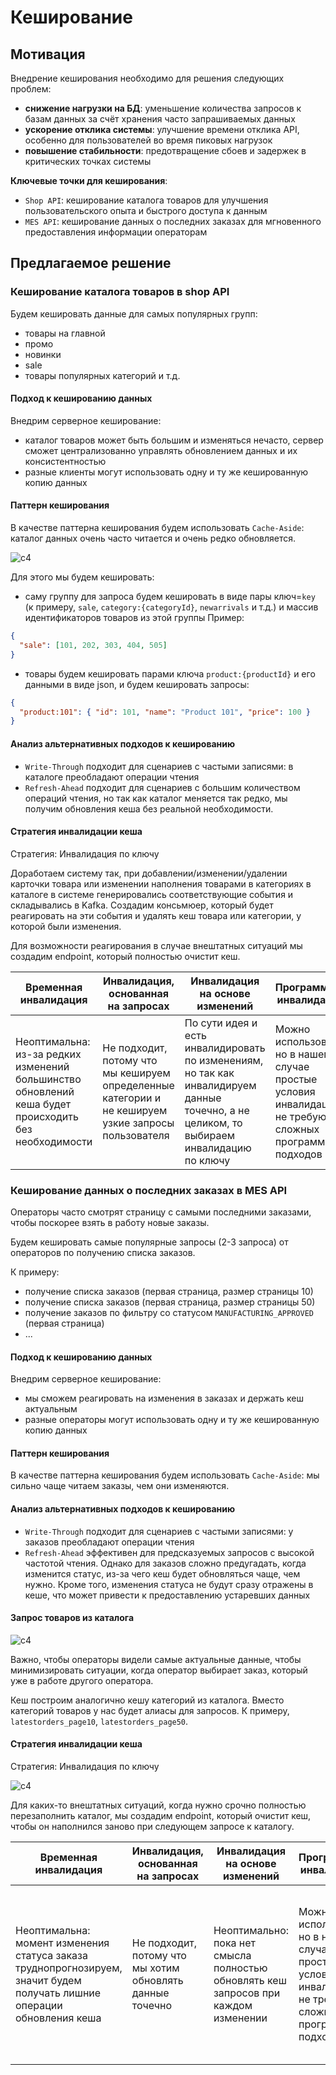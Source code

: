 ﻿# Кеширование

## Мотивация

Внедрение кеширования необходимо для решения следующих проблем:

* **снижение нагрузки на БД**: уменьшение количества запросов к базам данных за счёт хранения часто запрашиваемых данных
* **ускорение отклика системы**: улучшение времени отклика API, особенно для пользователей во время пиковых нагрузок
* **повышение стабильности**: предотвращение сбоев и задержек в критических точках системы

**Ключевые точки для кеширования**:
* `Shop API`: кеширование каталога товаров для улучшения пользовательского опыта и быстрого доступа к данным
* `MES API`: кеширование данных о последних заказах для мгновенного предоставления информации операторам

## Предлагаемое решение

### Кеширование каталога товаров в shop API

Будем кешировать данные для самых популярных групп:
* товары на главной
* промо
* новинки
* sale
* товары популярных категорий
и т.д.

#### Подход к кешированию данных

Внедрим серверное кеширование:
* каталог товаров может быть большим и изменяться нечасто, сервер сможет централизованно управлять обновлением данных и их консистентностью
* разные клиенты могут использовать одну и ту же кешированную копию данных

#### Паттерн кеширования

В качестве паттерна кеширования будем использовать `Cache-Aside`: каталог данных очень часто читается и очень редко обновляется.


![c4](resources/getcataloguepage.png)

Для этого мы будем кешировать:

* саму группу для запроса будем кешировать в виде пары ключ=`key` (к примеру, `sale`, `category:{categoryId}`, `newarrivals` и т.д.) и массив идентификаторов товаров из этой группы
  Пример:
```json
{
  "sale": [101, 202, 303, 404, 505]
}
```
* товары будем кешировать парами ключа `product:{productId}` и его данными в виде json, и будем кешировать запросы:
```json
{
  "product:101": { "id": 101, "name": "Product 101", "price": 100 }
}
```

#### Анализ альтернативных подходов к кешированию
 
* `Write-Through` подходит для сценариев с частыми записями: в каталоге преобладают операции чтения
* `Refresh-Ahead` подходит для сценариев с большим количеством операций чтения, но так как каталог меняется так редко, мы получим обновления кеша без реальной необходимости.

#### Стратегия инвалидации кеша

Стратегия: Инвалидация по ключу

Доработаем систему так, при добавлении/изменении/удалении карточки товара или изменении наполнения товарами в категориях в каталоге в системе генерировались соответствующие события и складывались в Kafka. 
Создадим консьмюер, который будет реагировать на эти события и удалять кеш товара или категории, у которой были изменения.

Для возможности реагирования в случае внештатных ситуаций мы создадим endpoint, который полностью очистит кеш.

| Временная инвалидация                                                                                | Инвалидация, основанная на запросах                                                                 | Инвалидация на основе изменений                                                                                                          | Программная инвалидация                                                                                        | Инвалидация по ключу                                                                                      |
|------------------------------------------------------------------------------------------------------|-----------------------------------------------------------------------------------------------------|------------------------------------------------------------------------------------------------------------------------------------------|----------------------------------------------------------------------------------------------------------------|-----------------------------------------------------------------------------------------------------------|
| Неоптимальна: из-за редких изменений большинство обновлений кеша будет происходить без необходимости | Не подходит, потому что мы кешируем определенные категории и не кешируем узкие запросы пользователя | По сути идея и есть инвалидировать по изменениям, но так как инвалидируем данные точечно, а не целиком, то выбираем инвалидацию по ключу | Можно использовать, но в нашем случае простые условия инвалидации не требуют сложных программных подходов | Оптимальна: изменения в каталоге редки и мы можем инвалидировать точечно товары и категории с изменениями |



### Кеширование данных о последних заказах в MES API

Операторы часто смотрят страницу с самыми последними заказами, чтобы поскорее взять в работу новые заказы.

Будем кешировать самые популярные запросы (2-3 запроса) от операторов по получению списка заказов. 

К примеру:
* получение списка заказов (первая страница, размер страницы 10)
* получение списка заказов (первая страница, размер страницы 50)
* получение заказов по фильтру со статусом `MANUFACTURING_APPROVED` (первая страница)
* ...

#### Подход к кешированию данных

Внедрим серверное кеширование:
* мы сможем реагировать на изменения в заказах и держать кеш актуальным
* разные операторы могут использовать одну и ту же кешированную копию данных

#### Паттерн кеширования

В качестве паттерна кеширования будем использовать `Cache-Aside`: мы сильно чаще читаем заказы, чем они изменяются. 

#### Анализ альтернативных подходов к кешированию

* `Write-Through` подходит для сценариев с частыми записями: у заказов преобладают операции чтения
* `Refresh-Ahead` эффективен для предсказуемых запросов с высокой частотой чтения. Однако для заказов сложно предугадать, когда изменится статус, из-за чего кеш будет обновляться чаще, чем нужно. Кроме того, изменения статуса не будут сразу отражены в кеше, что может привести к предоставлению устаревших данных

#### Запрос товаров из каталога

![c4](resources/getorders.png)

Важно, чтобы операторы видели самые актуальные данные, чтобы минимизировать ситуации, когда оператор выбирает заказ, который уже в работе другого оператора.

Кеш построим аналогично кешу категорий из каталога.
Вместо категорий товаров у нас будет алиасы для запросов. К примеру, `latestorders_page10`, `latestorders_page50`.

#### Стратегия инвалидации кеша

Стратегия: Инвалидация по ключу

![c4](resources/changeorderstatus.png)

Для каких-то внештатных ситуаций, когда нужно срочно полностью перезаполнить каталог, мы создадим endpoint, который очистит кеш, чтобы он наполнился заново при следующем запросе к каталогу.

| Временная инвалидация                                                                                                   | Инвалидация, основанная на запросах                       | Инвалидация на основе изменений                                                     | Программная инвалидация                                                                                        | Инвалидация по ключу                                                                                                      |
|-------------------------------------------------------------------------------------------------------------------------|-----------------------------------------------------------|-------------------------------------------------------------------------------------|----------------------------------------------------------------------------------------------------------------|---------------------------------------------------------------------------------------------------------------------------|
| Неоптимальна: момент изменения статуса заказа труднопрогнозируем, значит будем получать лишние операции обновления кеша | Не подходит, потому что мы хотим обновлять данные точечно | Неоптимально: пока нет смысла полностью обновлять кеш запросов при каждом изменении | Можно использовать, но в нашем случае простые условия инвалидации не требуют сложных программных подходов | Оптимальна: изменения в заказах редки и можно обновлять только изменённые или добавленные товары, избегая лишних операций |








